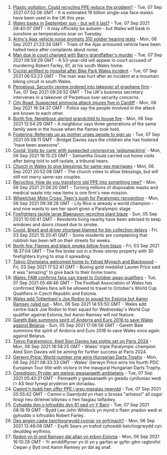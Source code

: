 1. [Plastic pollution: Could recycling PPE reduce the problem?](https://www.bbc.co.uk/news/uk-wales-57687261?at_medium=RSS&at_campaign=KARANGA) - Tue, 07 Sep 2021 07:52:06 GMT - It is estimated 19 billion single-use face masks have been used in the UK this year.
2. [Wales basks in September sun - but will it last?](https://www.bbc.co.uk/news/uk-wales-58473018?at_medium=RSS&at_campaign=KARANGA) - Tue, 07 Sep 2021 08:40:07 GMT - It may officially be autumn - but Wales will bask in sunshine as temperatures soar on Tuesday.
3. [Army's Ajax vehicle noise prompts 310 soldier hearing tests](https://www.bbc.co.uk/news/uk-wales-58470143?at_medium=RSS&at_campaign=KARANGA) - Mon, 06 Sep 2021 21:23:34 GMT - Trials of the Ajax armoured vehicle have been halted twice after complaints about noise.
4. [Man due in court charged with Barry grandfather's murder](https://www.bbc.co.uk/news/uk-wales-58473024?at_medium=RSS&at_campaign=KARANGA) - Tue, 07 Sep 2021 08:59:29 GMT - A 53-year-old will appear in court accused of murdering Robert Farley, 61, at his south Wales home.
5. [Cyclist airlifted to hospital after Bike Park Wales incident](https://www.bbc.co.uk/news/uk-wales-58472326?at_medium=RSS&at_campaign=KARANGA) - Tue, 07 Sep 2021 06:53:23 GMT - The man was hurt after an incident at a mountain biking circuit in south Wales.
6. [Perpetuus: Security review ordered into takeover of graphene firm](https://www.bbc.co.uk/news/business-58424348?at_medium=RSS&at_campaign=KARANGA) - Tue, 07 Sep 2021 09:26:52 GMT - The UK's business secretary intervenes in a takeover of Perpetuus over security concerns.
7. [City Road: Suspected ammonia attack injures five in Cardiff](https://www.bbc.co.uk/news/uk-wales-58466608?at_medium=RSS&at_campaign=KARANGA) - Mon, 06 Sep 2021 16:34:37 GMT - Police say the people involved in the attack are known to each other.
8. [Borth fire: Neighbour alerted grandchild to house fire](https://www.bbc.co.uk/news/uk-wales-58460357?at_medium=RSS&at_campaign=KARANGA) - Mon, 06 Sep 2021 12:54:29 GMT - A neighbour says three generations of the same family were in the house when the flames took hold.
9. [Fostering: Referrals up as mother urges people to sign up](https://www.bbc.co.uk/news/uk-wales-58434093?at_medium=RSS&at_campaign=KARANGA) - Tue, 07 Sep 2021 05:08:11 GMT - Bridget Davies says the children she has fostered "have been awesome".
10. [Covid: Visits by carer with suspected coronavirus 'gobsmacking'](https://www.bbc.co.uk/news/uk-wales-58466607?at_medium=RSS&at_campaign=KARANGA) - Mon, 06 Sep 2021 16:15:23 GMT - Samantha Gould carried out home visits after being told to self-isolate, a tribunal hears.
11. [Church in Wales to give blessings for same-sex marriages](https://www.bbc.co.uk/news/uk-wales-58427926?at_medium=RSS&at_campaign=KARANGA) - Mon, 06 Sep 2021 20:52:08 GMT - The church votes to allow blessings, but will still not marry same-sex couples.
12. [Recycling: How do you transform old PPE into something new?](https://www.bbc.co.uk/news/uk-wales-58453247?at_medium=RSS&at_campaign=KARANGA) - Mon, 06 Sep 2021 21:56:20 GMT - Turning millions of disposable masks and medical waste into new items is one firm's new mission.
13. [Wheelchair Moto Cross: Teen's push for Paralympic recognition](https://www.bbc.co.uk/news/uk-wales-58460956?at_medium=RSS&at_campaign=KARANGA) - Mon, 06 Sep 2021 09:38:28 GMT - Lily Rice is already a world champion - and now wants to see her sport given a Paralympic stage
14. [Firefighters tackle large Blaenavon recycling plant blaze](https://www.bbc.co.uk/news/uk-wales-58454122?at_medium=RSS&at_campaign=KARANGA) - Sun, 05 Sep 2021 10:00:41 GMT - Residents living nearby have been advised to keep windows and doors closed due to smoke.
15. [Covid, Brexit and driver shortage blamed for bin collection delays](https://www.bbc.co.uk/news/uk-wales-58440236?at_medium=RSS&at_campaign=KARANGA) - Fri, 03 Sep 2021 15:20:41 GMT - Some residents are complaining that rubbish has been left on their streets for weeks.
16. [Borth fire: Flames and black smoke billow from blaze](https://www.bbc.co.uk/news/uk-wales-58439504?at_medium=RSS&at_campaign=KARANGA) - Fri, 03 Sep 2021 18:37:04 GMT - The fire broke out in a three-storey property with 30 firefighters trying to stop it spreading.
17. [Tokyo Olympians welcomed home to Ystrad Mynach and Blackwood](https://www.bbc.co.uk/news/uk-wales-58442009?at_medium=RSS&at_campaign=KARANGA) - Fri, 03 Sep 2021 17:52:41 GMT - Boxing gold medallist Lauren Price said it was "amazing" to give back to their home towns.
18. [Wales: FAW confirms fans can travel to October away qualifiers](https://www.bbc.co.uk/sport/football/58471928?at_medium=RSS&at_campaign=KARANGA) - Tue, 07 Sep 2021 05:48:46 GMT - The Football Association of Wales has confirmed Wales fans will be allowed to travel to October's World Cup Qualifiers in Czech Republic and Estonia.
19. [Wales add Tottenham's Joe Rodon to squad for Estonia but Aaron Ramsey ruled out](https://www.bbc.co.uk/sport/football/58463428?at_medium=RSS&at_campaign=KARANGA) - Mon, 06 Sep 2021 14:55:50 GMT - Wales add centre-back Joe Rodon to their squad for Wednesday's World Cup qualifier against Estonia, but Aaron Ramsey will not feature.
20. [Gareth Bale summons spirit of Andorra and Euro 2016 to save Wales against Belarus](https://www.bbc.co.uk/sport/football/58457163?at_medium=RSS&at_campaign=KARANGA) - Sun, 05 Sep 2021 17:06:56 GMT - Gareth Bale summons the spirit of Andorra and Euro 2016 to save Wales once again against Belarus.
21. [Tokyo Paralympics: Aled Sion Davies has sights set on Paris 2024](https://www.bbc.co.uk/sport/disability-sport/58469862?at_medium=RSS&at_campaign=KARANGA) - Mon, 06 Sep 2021 18:58:25 GMT - Wales' triple Paralympic champion Aled Sion Davies will be aiming for further success at Paris 2024.
22. [Gerwyn Price: World number one wins Hungarian Darts Trophy](https://www.bbc.co.uk/sport/darts/58446224?at_medium=RSS&at_campaign=KARANGA) - Mon, 06 Sep 2021 08:33:33 GMT - Wales' Gerwyn Price wins his fourth PDC European Tour title with victory in the inaugural Hungarian Darts Trophy.
23. [Ceredigion: Pryder am gwtogi gwasanaeth ambiwlans](https://www.bbc.co.uk/newyddion/58469640?at_medium=RSS&at_campaign=KARANGA) - Tue, 07 Sep 2021 05:40:21 GMT - Pennaeth y gwasanaeth yn gwadu cynlluniau wedi i'r AS lleol fynegi pryderon am doriadau.
24. [Cwmni'n toddi hen offer PPE i greu masgiau newydd](https://www.bbc.co.uk/newyddion/58434705?at_medium=RSS&at_campaign=KARANGA) - Tue, 07 Sep 2021 05:55:42 GMT - Cwmni o Gaerdydd yn rhan o broses "arloesol" all osgoi llosgi neu dirlenwi biliynau o hen fasgiau tafladwy.
25. [Cyhuddo dyn o lofruddio dyn 61 oed yn Y Barri](https://www.bbc.co.uk/newyddion/58473998?at_medium=RSS&at_campaign=KARANGA) - Tue, 07 Sep 2021 08:18:19 GMT - Bydd Lee John Whitlock yn mynd o flaen ynadon wedi ei gyhuddo o lofruddio Robert Farley.
26. [Oes angen cadw beichiogrwydd cynnar yn gyfrinach?](https://www.bbc.co.uk/newyddion/58410670?at_medium=RSS&at_campaign=KARANGA) - Mon, 06 Sep 2021 12:48:08 GMT - Esyllt Sears yn trafod cyhoeddi beichiogrwydd cyn deuddeg wythnos.
27. [Rodon yn ôl ond Ramsey dal allan yn erbyn Estonia](https://www.bbc.co.uk/newyddion/58466490?at_medium=RSS&at_campaign=KARANGA) - Mon, 06 Sep 2021 16:10:28 GMT - Yr amddiffynwr yn ôl yn y garfan ar gyfer gêm ragbrofol Cwpan y Byd ond Aaron Ramsey yn dal ag anaf.
